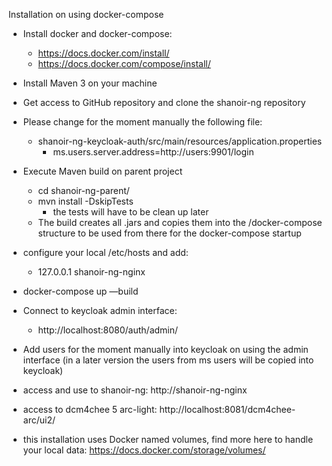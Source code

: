 Installation on using docker-compose

* Install docker and docker-compose:
    * https://docs.docker.com/install/
    * https://docs.docker.com/compose/install/
* Install Maven 3 on your machine
* Get access to GitHub repository and clone the shanoir-ng repository
* Please change for the moment manually the following file:
    * shanoir-ng-keycloak-auth/src/main/resources/application.properties
        * ms.users.server.address=http://users:9901/login
* Execute Maven build on parent project
    * cd shanoir-ng-parent/
    * mvn install -DskipTests
        * the tests will have to be clean up later
    * The build creates all .jars and copies them into the /docker-compose structure to be
used from there for the docker-compose startup
* configure your local /etc/hosts and add:
    * 127.0.0.1       shanoir-ng-nginx
* docker-compose up —build
* Connect to keycloak admin interface:
    * http://localhost:8080/auth/admin/
* Add users for the moment manually into keycloak on using the admin interface
(in a later version the users from ms users will be copied into keycloak)
* access and use to shanoir-ng: http://shanoir-ng-nginx
* access to dcm4chee 5 arc-light: http://localhost:8081/dcm4chee-arc/ui2/

* this installation uses Docker named volumes, find more here to handle your local data:
https://docs.docker.com/storage/volumes/

